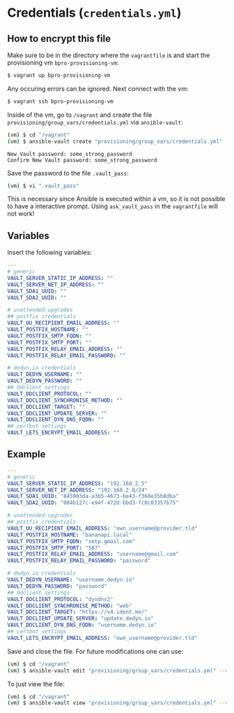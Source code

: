 # Credentials (`credentials.yml`)
## How to encrypt this file
Make sure to be in the directory where the `vagrantfile` is and start the provisioning vm `bpro-provisioning-vm`:
```bash
$ vagrant up bpro-provisioning-vm
```

Any occuring errors can be ignored. Next connect with the vm:
```bash
$ vagrant ssh bpro-provisioning-vm
```

Inside of the vm, go to `/vagrant` and create the file `provisioning/group_vars/credentials.yml` via `ansible-vault`:
```bash
(vm) $ cd "/vagrant"
(vm) $ ansible-vault create "provisioning/group_vars/credentials.yml"
```
```
New Vault password: some_strong_password
Confirm New Vault password: some_strong_password
```

Save the password to the file `.vault_pass`:
```bash
(vm) $ vi ".vault_pass"
```

This is necessary since Ansible is executed within a vm, so it is not possible to have a interactive prompt. Using `ask_vault_pass` in the `vagrantfile` will not work!

## Variables
Insert the following variables:
```yml
---
# generic
VAULT_SERVER_STATIC_IP_ADDRESS: ""
VAULT_SERVER_NET_IP_ADDRESS: ""
VAULT_SDA1_UUID: ""
VAULT_SDA2_UUID: ""

# unattended-upgrades
## postfix credentials
VAULT_UU_RECIPIENT_EMAIL_ADDRESS: ""
VAULT_POSTFIX_HOSTNAME: ""
VAULT_POSTFIX_SMTP_FQDN: ""
VAULT_POSTFIX_SMTP_PORT: ""
VAULT_POSTFIX_RELAY_EMAIL_ADDRESS: ""
VAULT_POSTFIX_RELAY_EMAIL_PASSWORD: ""

# dedyn.io credentials
VAULT_DEDYN_USERNAME: ""
VAULT_DEDYN_PASSWORD: ""
## ddclient settings
VAULT_DDCLIENT_PROTOCOL: ""
VAULT_DDCLIENT_SYNCHRONISE_METHOD: ""
VAULT_DDCLIENT_TARGET: ""
VAULT_DDCLIENT_UPDATE_SERVER: ""
VAULT_DDCLIENT_DYN_DNS_FQDN: ""
## certbot settings
VAULT_LETS_ENCRYPT_EMAIL_ADDRESS: ""
```

## Example
```yml
---
# generic
VAULT_SERVER_STATIC_IP_ADDRESS: "192.168.2.5"
VAULT_SERVER_NET_IP_ADDRESS: "192.168.2.0/24"
VAULT_SDA1_UUID: "845903da-a3b5-4673-be43-f368e35b8dba"
VAULT_SDA2_UUID: "004b127c-e94f-472d-bbd3-fc0c03357b75"

# unattended-upgrades
## postfix credentials
VAULT_UU_RECIPIENT_EMAIL_ADDRESS: "own_username@provider.tld"
VAULT_POSTFIX_HOSTNAME: "bananapi.local"
VAULT_POSTFIX_SMTP_FQDN: "smtp.gmail.com"
VAULT_POSTFIX_SMTP_PORT: "587"
VAULT_POSTFIX_RELAY_EMAIL_ADDRESS: "username@gmail.com"
VAULT_POSTFIX_RELAY_EMAIL_PASSWORD: "password"

# dedyn.io credentials
VAULT_DEDYN_USERNAME: "username.dedyn.io"
VAULT_DEDYN_PASSWORD: "password"
## ddclient settings
VAULT_DDCLIENT_PROTOCOL: "dyndns2"
VAULT_DDCLIENT_SYNCHRONISE_METHOD: "web"
VAULT_DDCLIENT_TARGET: "https://v4.ident.me/"
VAULT_DDCLIENT_UPDATE_SERVER: "update.dedyn.io"
VAULT_DDCLIENT_DYN_DNS_FQDN: "username.dedyn.io"
## certbot settings
VAULT_LETS_ENCRYPT_EMAIL_ADDRESS: "own_username@provider.tld"
```

Save and close the file. For future modifications one can use:
```bash
(vm) $ cd "/vagrant"
(vm) $ ansible-vault edit "provisioning/group_vars/credentials.yml" --vault-password-file=.vault_pass
```

To just view the file:
```bash
(vm) $ cd "/vagrant"
(vm) $ ansible-vault view "provisioning/group_vars/credentials.yml" --vault-password-file=.vault_pass
```
